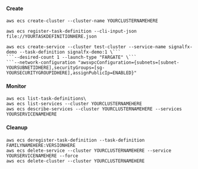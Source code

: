 #### Create

`aws ecs create-cluster --cluster-name YOURCLUSTERNAMEHERE`   

`aws ecs register-task-definition --cli-input-json file://YOURTASKDEFINITIONHERE.json`   

```
aws ecs create-service --cluster test-cluster --service-name signalfx-demo --task-definition signalfx-demo:1 \```   
```--desired-count 1 --launch-type "FARGATE" \```   
```--network-configuration "awsvpcConfiguration={subnets=[subnet-YOURSUBNETIDHERE],securityGroups=[sg-YOURSECURITYGROUPIDHERE],assignPublicIp=ENABLED}"
```

#### Monitor   
    
`aws ecs list-task-definitions\`   
`aws ecs list-services --cluster YOURCLUSTERNAMEHERE`   
`aws ecs describe-services --cluster YOURCLUSTERNAMEHERE --services YOURSERVICENAMEHERE`   

#### Cleanup   
    
`aws ecs deregister-task-definition --task-definition FAMILYNAMEHERE:VERSIONHERE`   
`aws ecs delete-service --cluster YOURCLUSTERNAMEHERE --service YOURSERVICENAMEHERE --force`   
`aws ecs delete-cluster --cluster YOURCLUSTERNAMEHERE`   
